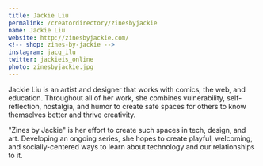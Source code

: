 ```yaml
---
title: Jackie Liu
permalink: /creatordirectory/zinesbyjackie
name: Jackie Liu
website: http://zinesbyjackie.com/
<!-- shop: zines-by-jackie -->
instagram: jacq_ilu
twitter: jackieis_online
photo: zinesbyjackie.jpg
---
```


Jackie Liu is an artist and designer that works with comics, the web, and education. Throughout all of her work, she combines vulnerability, self-reflection, nostalgia, and humor to create safe spaces for others to know themselves better and thrive creativity.

"Zines by Jackie" is her effort to create such spaces in tech, design, and art. Developing an ongoing series, she hopes to create playful, welcoming, and socially-centered ways to learn about technology and our relationships to it.